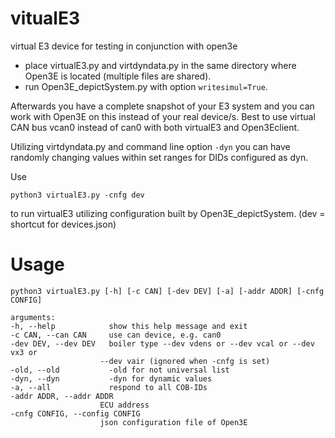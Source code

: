 # vitualE3
virtual E3 device for testing in conjunction with open3e

- place virtualE3.py and virtdyndata.py in the same directory where Open3E is located (multiple files are shared).
- run Open3E_depictSystem.py with option `writesimul=True`.

Afterwards you have a complete snapshot of your E3 system and you can work with Open3E on this instead of your real device/s. Best to use virtual CAN bus vcan0 instead of can0 with both virtualE3 and Open3Eclient.

Utilizing virtdyndata.py and command line option `-dyn` you can have randomly changing values within set ranges for DIDs configured as dyn.

Use

    python3 virtualE3.py -cnfg dev

to run virtualE3 utilizing configuration built by Open3E_depictSystem. (dev = shortcut for devices.json)

# Usage

    python3 virtualE3.py [-h] [-c CAN] [-dev DEV] [-a] [-addr ADDR] [-cnfg CONFIG]

    arguments:
    -h, --help            show this help message and exit
    -c CAN, --can CAN     use can device, e.g. can0
    -dev DEV, --dev DEV   boiler type --dev vdens or --dev vcal or --dev vx3 or
                        --dev vair (ignored when -cnfg is set)
    -old, --old           -old for not universal list
    -dyn, --dyn           -dyn for dynamic values
    -a, --all             respond to all COB-IDs
    -addr ADDR, --addr ADDR
                        ECU address
    -cnfg CONFIG, --config CONFIG
                        json configuration file of Open3E

